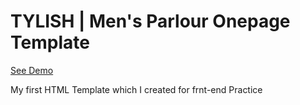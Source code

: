 # TYLISH | Men's Parlour Onepage Template

[See Demo](https://stylish001.netlify.app/)


My first HTML Template which I created for frnt-end Practice
